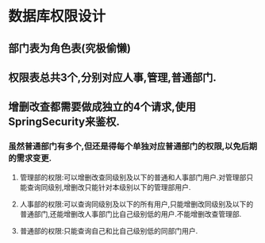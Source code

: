 # 数据库权限设计
## 部门表为角色表(究极偷懒)
## 权限表总共3个,分别对应人事,管理,普通部门. 
## 增删改查都需要做成独立的4个请求,使用SpringSecurity来鉴权.
### 虽然普通部门有多个,但还是得每个单独对应普通部门的权限,以免后期的需求变更.

1. 管理部的权限:可以增删改查同级别及以下的普通和人事部门用户.对管理部只能查询同级别,增删改只能针对本级别以下的管理部用户.

2. 人事部的权限:可以查询同级别及以下的所有用户,只能增删改同级别及以下的普通部门,还能增删改人事部门比自己级别低的用户.不能增删改查管理部.

3. 普通部的权限:只能查询自己和比自己级别低的同部门用户.


